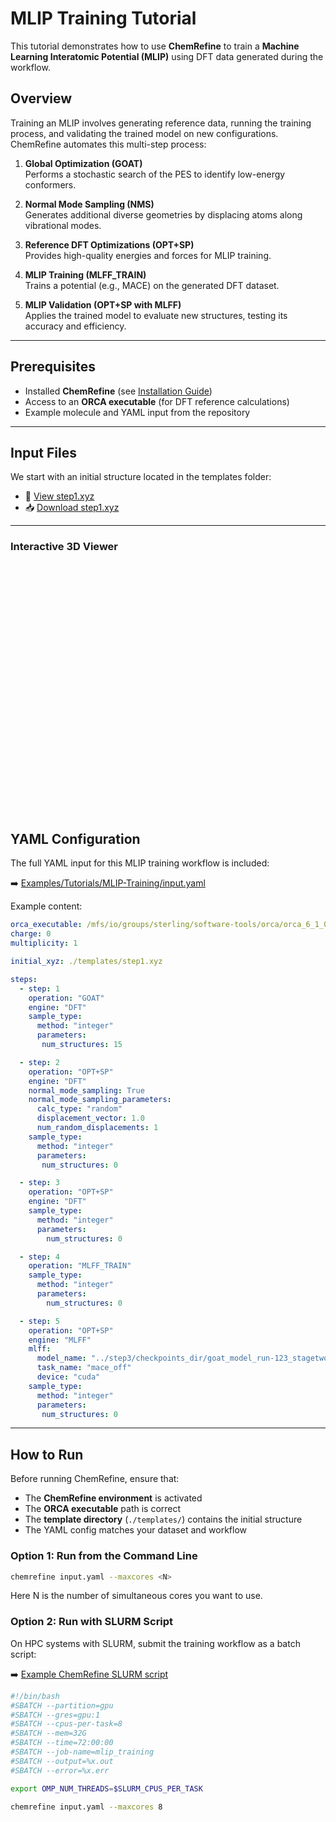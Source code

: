 # MLIP Training Tutorial

This tutorial demonstrates how to use **ChemRefine** to train a **Machine Learning Interatomic Potential (MLIP)** using DFT data generated during the workflow.

## Overview

Training an MLIP involves generating reference data, running the training process, and validating the trained model on new configurations.  
ChemRefine automates this multi-step process:

1. **Global Optimization (GOAT)**  
   Performs a stochastic search of the PES to identify low-energy conformers.  

2. **Normal Mode Sampling (NMS)**  
   Generates additional diverse geometries by displacing atoms along vibrational modes.  

3. **Reference DFT Optimizations (OPT+SP)**  
   Provides high-quality energies and forces for MLIP training.  

4. **MLIP Training (MLFF_TRAIN)**  
   Trains a potential (e.g., MACE) on the generated DFT dataset.  

5. **MLIP Validation (OPT+SP with MLFF)**  
   Applies the trained model to evaluate new structures, testing its accuracy and efficiency.  

---

## Prerequisites

- Installed **ChemRefine** (see [Installation Guide](./installation.md))  
- Access to an **ORCA executable** (for DFT reference calculations)  
- Example molecule and YAML input from the repository  

---

## Input Files

We start with an initial structure located in the templates folder:

- 📄 [View step1.xyz](https://github.com/sterling-group/ChemRefine/blob/mkdocs/Examples/Tutorials/MLIP-Training/step1.xyz)  
- 📥 [Download step1.xyz](https://raw.githubusercontent.com/sterling-group/ChemRefine/mkdocs/Examples/Tutorials/MLIP-Training/step1.xyz)

---

### Interactive 3D Viewer

<div id="viewer" style="width: 100%; height: 400px; position: relative;"></div>

<script src="https://3Dmol.org/build/3Dmol-min.js"></script>
<script>
  let viewer = $3Dmol.createViewer("viewer", { backgroundColor: "white" });

  fetch("https://raw.githubusercontent.com/sterling-group/ChemRefine/mkdocs/Examples/Tutorials/MLIPTraining/step1.xyz")
    .then(r => r.text())
    .then(data => {
      viewer.addModel(data, "xyz");   // force XYZ format
      viewer.setStyle({}, {stick:{radius:0.15}, sphere:{scale:0.25}});
      viewer.zoomTo();
      viewer.render();
    })
    .catch(err => console.error("Could not load XYZ:", err));
</script>




## YAML Configuration

The full YAML input for this MLIP training workflow is included:

➡️ [Examples/Tutorials/MLIP-Training/input.yaml](https://raw.githubusercontent.com/sterling-group/ChemRefine/mkdocs/Examples/Tutorials/MLIP-Training/input.yaml)

Example content:

```yaml
orca_executable: /mfs/io/groups/sterling/software-tools/orca/orca_6_1_0_avx2/orca
charge: 0
multiplicity: 1

initial_xyz: ./templates/step1.xyz

steps:
  - step: 1
    operation: "GOAT"
    engine: "DFT"
    sample_type:
      method: "integer"
      parameters:
       num_structures: 15

  - step: 2
    operation: "OPT+SP"
    engine: "DFT"
    normal_mode_sampling: True
    normal_mode_sampling_parameters:
      calc_type: "random"
      displacement_vector: 1.0
      num_random_displacements: 1
    sample_type:
      method: "integer"
      parameters:
       num_structures: 0

  - step: 3
    operation: "OPT+SP"
    engine: "DFT"
    sample_type:
      method: "integer"
      parameters:
        num_structures: 0

  - step: 4
    operation: "MLFF_TRAIN"
    sample_type:
      method: "integer"
      parameters:
        num_structures: 0

  - step: 5
    operation: "OPT+SP"
    engine: "MLFF"
    mlff:
      model_name: "../step3/checkpoints_dir/goat_model_run-123_stagetwo.model"
      task_name: "mace_off"
      device: "cuda"
    sample_type:
      method: "integer"
      parameters:
       num_structures: 0
```

---

## How to Run

Before running ChemRefine, ensure that:

- The **ChemRefine environment** is activated  
- The **ORCA executable** path is correct  
- The **template directory** (`./templates/`) contains the initial structure  
- The YAML config matches your dataset and workflow  

### Option 1: Run from the Command Line

```bash
chemrefine input.yaml --maxcores <N>
```

Here N is the number of simultaneous cores you want to use.

### Option 2: Run with SLURM Script

On HPC systems with SLURM, submit the training workflow as a batch script:

➡️ [Example ChemRefine SLURM script](https://raw.githubusercontent.com/sterling-group/ChemRefine/mkdocs/Examples/Templates/chemrefine.slurm)

```bash
#!/bin/bash
#SBATCH --partition=gpu
#SBATCH --gres=gpu:1
#SBATCH --cpus-per-task=8
#SBATCH --mem=32G
#SBATCH --time=72:00:00
#SBATCH --job-name=mlip_training
#SBATCH --output=%x.out
#SBATCH --error=%x.err

export OMP_NUM_THREADS=$SLURM_CPUS_PER_TASK

chemrefine input.yaml --maxcores 8
```

